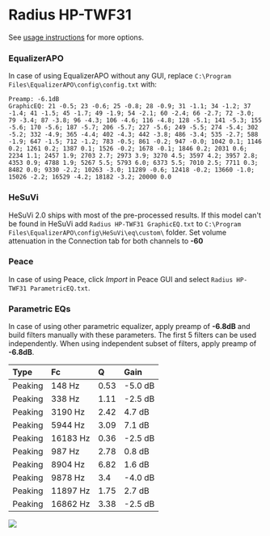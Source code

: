 # Radius HP-TWF31
See [usage instructions](https://github.com/jaakkopasanen/AutoEq#usage) for more options.

### EqualizerAPO
In case of using EqualizerAPO without any GUI, replace `C:\Program Files\EqualizerAPO\config\config.txt`
with:
```
Preamp: -6.1dB
GraphicEQ: 21 -0.5; 23 -0.6; 25 -0.8; 28 -0.9; 31 -1.1; 34 -1.2; 37 -1.4; 41 -1.5; 45 -1.7; 49 -1.9; 54 -2.1; 60 -2.4; 66 -2.7; 72 -3.0; 79 -3.4; 87 -3.8; 96 -4.3; 106 -4.6; 116 -4.8; 128 -5.1; 141 -5.3; 155 -5.6; 170 -5.6; 187 -5.7; 206 -5.7; 227 -5.6; 249 -5.5; 274 -5.4; 302 -5.2; 332 -4.9; 365 -4.4; 402 -4.3; 442 -3.8; 486 -3.4; 535 -2.7; 588 -1.9; 647 -1.5; 712 -1.2; 783 -0.5; 861 -0.2; 947 -0.0; 1042 0.1; 1146 0.2; 1261 0.2; 1387 0.1; 1526 -0.2; 1678 -0.1; 1846 0.2; 2031 0.6; 2234 1.1; 2457 1.9; 2703 2.7; 2973 3.9; 3270 4.5; 3597 4.2; 3957 2.8; 4353 0.9; 4788 1.9; 5267 5.5; 5793 6.0; 6373 5.5; 7010 2.5; 7711 0.3; 8482 0.0; 9330 -2.2; 10263 -3.0; 11289 -0.6; 12418 -0.2; 13660 -1.0; 15026 -2.2; 16529 -4.2; 18182 -3.2; 20000 0.0
```

### HeSuVi
HeSuVi 2.0 ships with most of the pre-processed results. If this model can't be found in HeSuVi add
`Radius HP-TWF31 GraphicEQ.txt` to `C:\Program Files\EqualizerAPO\config\HeSuVi\eq\custom\` folder.
Set volume attenuation in the Connection tab for both channels to **-60**

### Peace
In case of using Peace, click *Import* in Peace GUI and select `Radius HP-TWF31 ParametricEQ.txt`.

### Parametric EQs
In case of using other parametric equalizer, apply preamp of **-6.8dB** and build filters manually
with these parameters. The first 5 filters can be used independently.
When using independent subset of filters, apply preamp of **-6.8dB**.

| Type    | Fc       |    Q | Gain    |
|:--------|:---------|:-----|:--------|
| Peaking | 148 Hz   | 0.53 | -5.0 dB |
| Peaking | 338 Hz   | 1.11 | -2.5 dB |
| Peaking | 3190 Hz  | 2.42 | 4.7 dB  |
| Peaking | 5944 Hz  | 3.09 | 7.1 dB  |
| Peaking | 16183 Hz | 0.36 | -2.5 dB |
| Peaking | 987 Hz   | 2.78 | 0.8 dB  |
| Peaking | 8904 Hz  | 6.82 | 1.6 dB  |
| Peaking | 9878 Hz  | 3.4  | -4.0 dB |
| Peaking | 11897 Hz | 1.75 | 2.7 dB  |
| Peaking | 16862 Hz | 3.38 | -2.5 dB |

![](https://raw.githubusercontent.com/jaakkopasanen/AutoEq/master/results/innerfidelity/sbaf-serious/Radius%20HP-TWF31/Radius%20HP-TWF31.png)